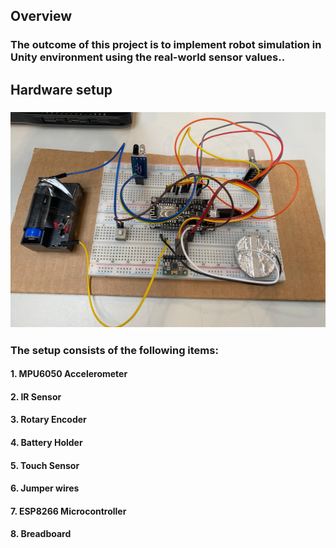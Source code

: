 ## Overview
### The outcome of this project is to implement robot simulation in Unity environment using the real-world sensor values..

## Hardware setup
### ![Hardware setup](images/hardware_setup.jpg)
### The setup consists of the following items:
#### 1. MPU6050 Accelerometer
#### 2. IR Sensor
#### 3. Rotary Encoder
#### 4. Battery Holder
#### 5. Touch Sensor
#### 6. Jumper wires
#### 7. ESP8266 Microcontroller
#### 8. Breadboard


